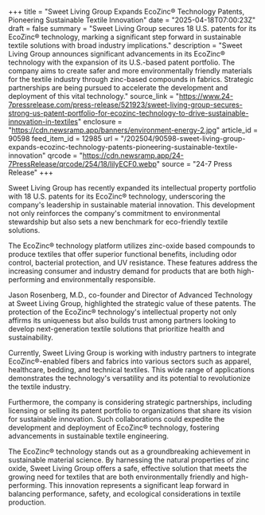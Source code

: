 +++
title = "Sweet Living Group Expands EcoZinc® Technology Patents, Pioneering Sustainable Textile Innovation"
date = "2025-04-18T07:00:23Z"
draft = false
summary = "Sweet Living Group secures 18 U.S. patents for its EcoZinc® technology, marking a significant step forward in sustainable textile solutions with broad industry implications."
description = "Sweet Living Group announces significant advancements in its EcoZinc&reg; technology with the expansion of its U.S.-based patent portfolio. The company aims to create safer and more environmentally friendly materials for the textile industry through zinc-based compounds in fabrics. Strategic partnerships are being pursued to accelerate the development and deployment of this vital technology."
source_link = "https://www.24-7pressrelease.com/press-release/521923/sweet-living-group-secures-strong-us-patent-portfolio-for-ecozinc-technology-to-drive-sustainable-innovation-in-textiles"
enclosure = "https://cdn.newsramp.app/banners/environment-energy-2.jpg"
article_id = 90598
feed_item_id = 12985
url = "/202504/90598-sweet-living-group-expands-ecozinc-technology-patents-pioneering-sustainable-textile-innovation"
qrcode = "https://cdn.newsramp.app/24-7PressRelease/qrcode/254/18/lilyECF0.webp"
source = "24-7 Press Release"
+++

<p>Sweet Living Group has recently expanded its intellectual property portfolio with 18 U.S. patents for its EcoZinc® technology, underscoring the company's leadership in sustainable material innovation. This development not only reinforces the company's commitment to environmental stewardship but also sets a new benchmark for eco-friendly textile solutions.</p><p>The EcoZinc® technology platform utilizes zinc-oxide based compounds to produce textiles that offer superior functional benefits, including odor control, bacterial protection, and UV resistance. These features address the increasing consumer and industry demand for products that are both high-performing and environmentally responsible.</p><p>Jason Rosenberg, M.D., co-founder and Director of Advanced Technology at Sweet Living Group, highlighted the strategic value of these patents. The protection of the EcoZinc® technology's intellectual property not only affirms its uniqueness but also builds trust among partners looking to develop next-generation textile solutions that prioritize health and sustainability.</p><p>Currently, Sweet Living Group is working with industry partners to integrate EcoZinc®-enabled fibers and fabrics into various sectors such as apparel, healthcare, bedding, and technical textiles. This wide range of applications demonstrates the technology's versatility and its potential to revolutionize the textile industry.</p><p>Furthermore, the company is considering strategic partnerships, including licensing or selling its patent portfolio to organizations that share its vision for sustainable innovation. Such collaborations could expedite the development and deployment of EcoZinc® technology, fostering advancements in sustainable textile engineering.</p><p>The EcoZinc® technology stands out as a groundbreaking achievement in sustainable material science. By harnessing the natural properties of zinc oxide, Sweet Living Group offers a safe, effective solution that meets the growing need for textiles that are both environmentally friendly and high-performing. This innovation represents a significant leap forward in balancing performance, safety, and ecological considerations in textile production.</p>